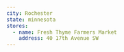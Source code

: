 ```yaml
---
city: Rochester
state: minnesota
stores:
  - name: Fresh Thyme Farmers Market
    address: 40 17th Avenue SW
---
```

